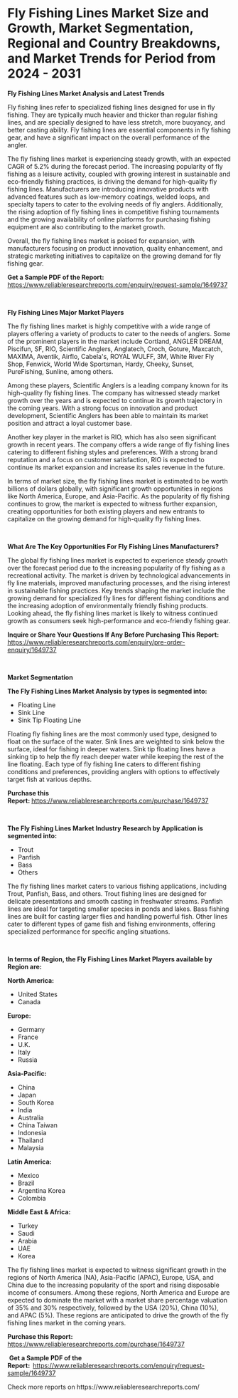 <p><h1>Fly Fishing Lines Market Size and Growth, Market Segmentation, Regional and Country Breakdowns, and Market Trends for Period from 2024 -  2031</h1></p><p><strong>Fly Fishing Lines Market Analysis and Latest Trends</strong></p>
<p><p>Fly fishing lines refer to specialized fishing lines designed for use in fly fishing. They are typically much heavier and thicker than regular fishing lines, and are specially designed to have less stretch, more buoyancy, and better casting ability. Fly fishing lines are essential components in fly fishing gear, and have a significant impact on the overall performance of the angler.</p><p>The fly fishing lines market is experiencing steady growth, with an expected CAGR of 5.2% during the forecast period. The increasing popularity of fly fishing as a leisure activity, coupled with growing interest in sustainable and eco-friendly fishing practices, is driving the demand for high-quality fly fishing lines. Manufacturers are introducing innovative products with advanced features such as low-memory coatings, welded loops, and specialty tapers to cater to the evolving needs of fly anglers. Additionally, the rising adoption of fly fishing lines in competitive fishing tournaments and the growing availability of online platforms for purchasing fishing equipment are also contributing to the market growth.</p><p>Overall, the fly fishing lines market is poised for expansion, with manufacturers focusing on product innovation, quality enhancement, and strategic marketing initiatives to capitalize on the growing demand for fly fishing gear.</p></p>
<p><strong>Get a Sample PDF of the Report:&nbsp;</strong> <a href="https://www.reliableresearchreports.com/enquiry/request-sample/1649737">https://www.reliableresearchreports.com/enquiry/request-sample/1649737</a></p>
<p>&nbsp;</p>
<p><strong>Fly Fishing Lines Major Market Players</strong></p>
<p><p>The fly fishing lines market is highly competitive with a wide range of players offering a variety of products to cater to the needs of anglers. Some of the prominent players in the market include Cortland, ANGLER DREAM, Piscifun, SF, RIO, Scientific Anglers, Anglatech, Croch, Goture, Maxcatch, MAXIMA, Aventik, Airflo, Cabela's, ROYAL WULFF, 3M, White River Fly Shop, Fenwick, World Wide Sportsman, Hardy, Cheeky, Sunset, PureFishing, Sunline, among others.</p><p>Among these players, Scientific Anglers is a leading company known for its high-quality fly fishing lines. The company has witnessed steady market growth over the years and is expected to continue its growth trajectory in the coming years. With a strong focus on innovation and product development, Scientific Anglers has been able to maintain its market position and attract a loyal customer base.</p><p>Another key player in the market is RIO, which has also seen significant growth in recent years. The company offers a wide range of fly fishing lines catering to different fishing styles and preferences. With a strong brand reputation and a focus on customer satisfaction, RIO is expected to continue its market expansion and increase its sales revenue in the future.</p><p>In terms of market size, the fly fishing lines market is estimated to be worth billions of dollars globally, with significant growth opportunities in regions like North America, Europe, and Asia-Pacific. As the popularity of fly fishing continues to grow, the market is expected to witness further expansion, creating opportunities for both existing players and new entrants to capitalize on the growing demand for high-quality fly fishing lines.</p></p>
<p>&nbsp;</p>
<p><strong>What Are The Key Opportunities For Fly Fishing Lines Manufacturers?</strong></p>
<p><p>The global fly fishing lines market is expected to experience steady growth over the forecast period due to the increasing popularity of fly fishing as a recreational activity. The market is driven by technological advancements in fly line materials, improved manufacturing processes, and the rising interest in sustainable fishing practices. Key trends shaping the market include the growing demand for specialized fly lines for different fishing conditions and the increasing adoption of environmentally friendly fishing products. Looking ahead, the fly fishing lines market is likely to witness continued growth as consumers seek high-performance and eco-friendly fishing gear.</p></p>
<p><strong>Inquire or Share Your Questions If Any Before Purchasing This Report:</strong> <a href="https://www.reliableresearchreports.com/enquiry/pre-order-enquiry/1649737">https://www.reliableresearchreports.com/enquiry/pre-order-enquiry/1649737</a></p>
<p>&nbsp;</p>
<p><strong>Market Segmentation</strong></p>
<p><strong>The Fly Fishing Lines Market Analysis by types is segmented into:</strong></p>
<p><ul><li>Floating Line</li><li>Sink Line</li><li>Sink Tip Floating Line</li></ul></p>
<p><p>Floating fly fishing lines are the most commonly used type, designed to float on the surface of the water. Sink lines are weighted to sink below the surface, ideal for fishing in deeper waters. Sink tip floating lines have a sinking tip to help the fly reach deeper water while keeping the rest of the line floating. Each type of fly fishing line caters to different fishing conditions and preferences, providing anglers with options to effectively target fish at various depths.</p></p>
<p><strong>Purchase this Report:&nbsp;</strong><a href="https://www.reliableresearchreports.com/purchase/1649737">https://www.reliableresearchreports.com/purchase/1649737</a></p>
<p>&nbsp;</p>
<p><strong>The Fly Fishing Lines Market Industry Research by Application is segmented into:</strong></p>
<p><ul><li>Trout</li><li>Panfish</li><li>Bass</li><li>Others</li></ul></p>
<p><p>The fly fishing lines market caters to various fishing applications, including Trout, Panfish, Bass, and others. Trout fishing lines are designed for delicate presentations and smooth casting in freshwater streams. Panfish lines are ideal for targeting smaller species in ponds and lakes. Bass fishing lines are built for casting larger flies and handling powerful fish. Other lines cater to different types of game fish and fishing environments, offering specialized performance for specific angling situations.</p></p>
<p>&nbsp;</p>
<p><strong>In terms of Region, the Fly Fishing Lines Market Players available by Region are:</strong></p>
<p>
    <p> <strong> North America: </strong>
        <ul>
            <li>United States</li>
            <li>Canada</li>
        </ul>
        </p> 
    <p> <strong> Europe: </strong>
        <ul>
            <li>Germany</li>
            <li>France</li>
            <li>U.K.</li>
            <li>Italy</li>
            <li>Russia</li>
        </ul>
        </p> 
    <p> <strong> Asia-Pacific: </strong>
        <ul>
            <li>China</li>
            <li>Japan</li>
            <li>South Korea</li>
            <li>India</li>
            <li>Australia</li>
            <li>China Taiwan</li>
            <li>Indonesia</li>
            <li>Thailand</li>
            <li>Malaysia</li>
        </ul>
        </p> 
    <p> <strong> Latin America: </strong>
        <ul>
            <li>Mexico</li>
            <li>Brazil</li>
            <li>Argentina Korea</li>
            <li>Colombia</li>
        </ul>
        </p> 
    <p> <strong> Middle East & Africa: </strong>
        <ul>
            <li>Turkey</li>
            <li>Saudi</li>
            <li>Arabia</li>
            <li>UAE</li>
            <li>Korea</li>
        </ul>
    </p>
    </p>
<p><p>The fly fishing lines market is expected to witness significant growth in the regions of North America (NA), Asia-Pacific (APAC), Europe, USA, and China due to the increasing popularity of the sport and rising disposable income of consumers. Among these regions, North America and Europe are expected to dominate the market with a market share percentage valuation of 35% and 30% respectively, followed by the USA (20%), China (10%), and APAC (5%). These regions are anticipated to drive the growth of the fly fishing lines market in the coming years.</p></p>
<p><strong>Purchase this Report: </strong><a href="https://www.reliableresearchreports.com/purchase/1649737">https://www.reliableresearchreports.com/purchase/1649737</a></p>
<p>&nbsp;<strong>Get a Sample PDF of the Report:&nbsp;&nbsp;</strong><a href="https://www.reliableresearchreports.com/enquiry/request-sample/1649737">https://www.reliableresearchreports.com/enquiry/request-sample/1649737</a></p>
<p><strong></strong></p>
<p>Check more reports on https://www.reliableresearchreports.com/</p>
